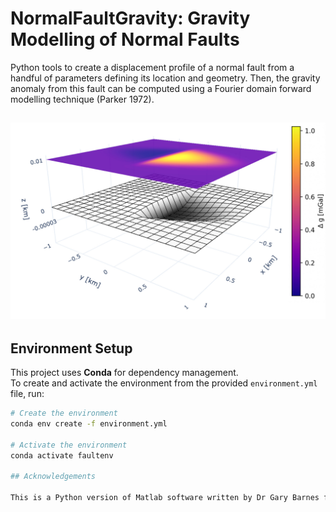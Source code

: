 # NormalFaultGravity: Gravity Modelling of Normal Faults

Python tools to create a displacement profile of a normal fault from a handful of parameters defining its location and geometry. Then, the gravity anomaly from this fault can be computed using a Fourier domain forward modelling technique (Parker 1972).

![Illustration of the 2D displacement profile of a simulated fault and the corresponding gravity anomaly.](plots/gravity_effect_of_fault.jpg)
---

## Environment Setup

This project uses **Conda** for dependency management.  
To create and activate the environment from the provided `environment.yml` file, run:

```bash
# Create the environment
conda env create -f environment.yml

# Activate the environment
conda activate faultenv

## Acknowledgements

This is a Python version of Matlab software written by Dr Gary Barnes from Metatek.

